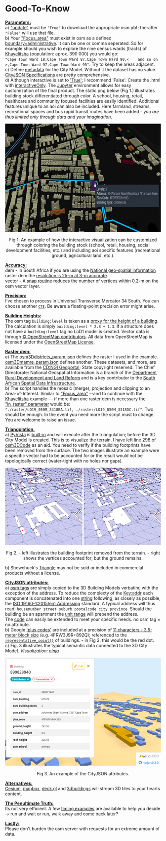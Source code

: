 # Good-To-Know

<ins>**Parameters:**</ins>  
a) ["update"](https://github.com/AdrianKriger/osm_LoD1_3DCityModel/blob/main/districts/osm3Ddistricts_param.json#L3) must be `"True"` to download the appropriate osm.pbf; therafter `"False"` will use that file.  
b) Your ["Focus_area"](https://github.com/AdrianKriger/osm_LoD1_3DCityModel/blob/main/districts/osm3Ddistricts_param.json#L3) must exist in osm as a defined [boundary=administrative](https://wiki.openstreetmap.org/wiki/Tag:boundary%3Dadministrative). It can be one or comma seperated. So for example should you wish to explore the nine census wards (tracts) of [Khayelitsha](https://en.wikipedia.org/wiki/Khayelitsha) (population: aprox. 390 000) you would go:  
`"Cape Town Ward 18,Cape Town Ward 87,Cape Town Ward 90,<    and so on  >,Cape Town Ward 97,Cape Town Ward 95"`.  Try to keep the areas adjacent.  
c) Define [metadata](https://github.com/AdrianKriger/osm_LoD1_3DCityModel/blob/main/osm3Dcput_param.json#L22-L30) for the City Model. Without it the dataset has no value. [CityJSON Specifications](https://www.cityjson.org/specs/1.1.0/#metadata) are pretty comprehensive.  
d) Although interactive is set to ['True'](https://github.com/AdrianKriger/osm_LoD1_3DCityModel/blob/main/osm3Dcput_param.json#L34); I recommend 'False'. Create the .html with [interactiveOnly](https://github.com/AdrianKriger/osm_LoD1_3DCityModel/blob/main/interactiveOnly.ipynb). The [Jupyter](https://jupyter.org/) environment allows for easy customization of the final product. The static png below (Fig 1.) illustrates building stock differentiated through color. A school, housing, retail, healthcare and community focused facilities are easily identified. Additional features unique to an aoi can also be included. Here farmland, streams, recreational spaces and bus rapid transit routes have been added *- you are thus limited only through data and your imagination*.

<p align="center">
  <img width="650" height="350" src="img/interactive.png">
</p>  
<p align="center">
    Fig 1. An example of how the interactive visualization can be customized through coloring the building stock (school, retail, housing, social development facilities, etc.) and including aoi specific features (recreational ground, agricultural land, etc.).
</p>

<ins>**Accuracy:**</ins>  
dem - in South Africa if you are using the [National geo-spatial information](http://www.ngi.gov.za/) raster dem the [resolution is 25-m at 3-m accurate](https://www.ee.co.za/wp-content/uploads/2015/08/Julie-Verhulp.pdf).  
vector - A [snap routine](https://github.com/AdrianKriger/osm_LoD1_3DCityModel/blob/main/osm3DCode.py#L231-L238) reduces the number of vertices within 0.2-m on the osm vector layer. 

<ins>**Precision:**</ins>  
I've chosen to process in Universal Transverse Mercator 34 South. You can choose another [crs](https://github.com/AdrianKriger/osm_LoD1_3DCityModel/blob/main/osm3Dcput_param.json#L6). Be aware a floating-point precision error might arise.

<ins>**Building Heights:**</ins>  
The osm tag `building:level` is taken as a [proxy for the height of a building](https://wiki.openstreetmap.org/wiki/Key:building:levels). The calculation is simply `building:level * 2.8 + 1.3`. If a structure does not have a `building:level` tag no LoD1 model is created. Vector data is through [&copy; OpenStreetMap contributors](https://www.openstreetmap.org/copyright). All data from OpenStreetMap is licensed under the [OpenStreetMap License](https://wiki.osmfoundation.org/wiki/Licence).

<ins>**Raster dem:**</ins>  
a) The [osm3Ddistricts_param.json](https://github.com/AdrianKriger/osm_LoD1_3DCityModel/blob/main/districts/osm3Ddistricts_param.json#L13) defines the raster I used in the example. [osm3Dmamre_param.json](https://github.com/AdrianKriger/osm_LoD1_3DCityModel/blob/main/osm3Dmamre_param.json#L15) defines another. These datasets, and more, are available from the [CD:NGI Geoportal](http://www.ngi.gov.za/index.php/online-shop/what-is-itis-portal); State copyright reserved. The Chief Directorate: National Geospatial Information is a branch of the [Department Rural Development and Land Reform](https://www.drdlr.gov.za/sites/Internet/Branches/NationalGeomaticsAndManagementServices/Pages/National-Geo-Spatial-Information.aspx) and is a key contributor to the [South African Spatial Data Infrustructure](http://www.sasdi.gov.za/sites/SASDI/Pages/Home.aspx).  
b) The script handles the mosaic (merge), projection and clipping to an Area-of-Interest. Similar to ["Focus_area"](https://github.com/AdrianKriger/osm_LoD1_3DCityModel/blob/main/districts/osm3Ddistricts_param.json#L3) --and to continue with the [Khayelitsha](https://en.wikipedia.org/wiki/Khayelitsha) example--- if more than one raster dem is necessary the ["in_raster" parameter]() would be:  
`"./raster/LO19_050M_3418BA.tif, ./raster/LO19_050M_3318DC.tif"`. Two should be enough. In the event you need more the script must to change. You are welcome to raise an issue.

<ins>**Triangulation:**</ins>  
a) [PyVista](https://www.pyvista.org/) is [built-in](https://github.com/AdrianKriger/osm_LoD1_3DCityModel/blob/main/osm3DCode.py#L440-L466) and will execute after the triangulation; before the 3D City Model is created. This is to visualize the terrain. I have left [line 298 of osm3DCode](https://github.com/AdrianKriger/osm_LoD1_3DCityModel/blob/main/osm3DCode.py#L298) as an aid.
You need to verify if the building footprints have been removed from the surface. The two images illustrate an example were a specific vector had to be accounted for or the result would not be topologically correct (water-tight with no holes nor gaps).

<p align="center">
  <img src="img/fp01.png" alt="alt text" width="250" height="250">  <img src="img/fp02.png" alt="alt text" width="250" height="250">
</p> 
<p align="center">
    Fig 2. - left illustrates the building footprint removed from the terrain. - right shows the vertices accounted for; but the ground remains.
</p>

b) Shewchuck's [Triangle](https://www.cs.cmu.edu/~quake/triangle.html) may not be sold or included in commercial products without a license.  

<ins>**CityJSON attributes:**</ins>  
a) [osm tags](https://wiki.openstreetmap.org/wiki/Map_features#Building) are simply copied to the 3D Building Models verbatim; with the exception of the address. To reduce the complexty of the [Key:addr](https://wiki.openstreetmap.org/wiki/Key:addr#Detailed_subkeys) each component is concatenated into one [string](https://en.wikibooks.org/wiki/Python_Programming/Variables_and_Strings#String) following, as closely as possible, the [ISO 19160-1:2015(en) Addressing](https://www.iso.org/obp/ui/#iso:std:iso:19160:-1:ed-1:v1:en) standard. A typical address will thus read: `housenumber street suburb postalcode city province`. Should the building be an apartment the [unit range](https://wiki.openstreetmap.org/wiki/Key:addr:flats) will prepend the address.  
The [code](https://github.com/AdrianKriger/osm_LoD1_3DCityModel/blob/main/osm3DCode.py#L187-L248) can easily be extended to meet your specific needs. no osm tag = no attribute.  
b) Google ['plus codes'](https://maps.google.com/pluscodes/) are included at a precision of [11 characters - 3.5-meter block size](https://en.wikipedia.org/wiki/Open_Location_Code) (e.g. 4FRW3J9R+892Q); referenced to the [`representative_point()`](https://shapely.readthedocs.io/en/stable/manual.html) of buildings. - in Fig 2. this would be the red dot.  
c) Fig. 3 illustrates the typical semantic data connected to the 3D City Model. *Visualization: [ninja](https://ninja.cityjson.org/#)*

<p align="center">
  <img width="650" height="350" src="img/CityJSON_Ninja_mamre_semantics.png">
</p>  
<p align="center">
    Fig 3. An example of the CityJSON attributes. 
</p>

<ins>**Alternatives:**</ins>  
[Cesium](https://cesium.com/), [mapbox](https://www.mapbox.com/), [deck.gl](https://deck.gl/) and [3dbuildings](https://3dbuildings.com/) will stream 3D tiles to your hearts content.

<ins>**[The Penultimate Truth:](https://en.wikipedia.org/wiki/The_Penultimate_Truth)**</ins>  
Its not very efficient. A few [timing examples](https://github.com/AdrianKriger/osm_LoD1_3DCityModel/blob/main/districts/osm3DMainDistricts.py#L85-L86) are available to help you decide -> run and wait or run, walk away and come back later?

<ins>**Lastly:**</ins>  
Please don't burden the osm server with requests for an extreme amount of data.
